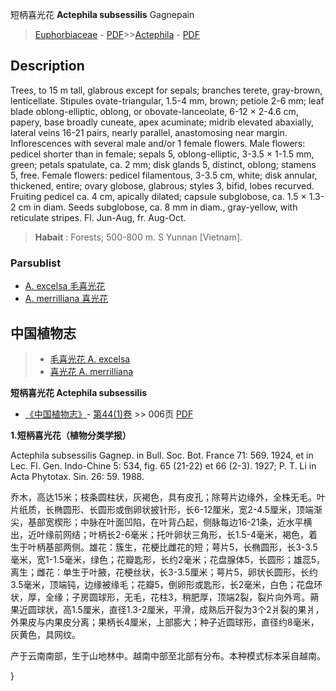 短柄喜光花  **Actephila subsessilis** Gagnepain

> [Euphorbiaceae](http://www.iplant.cn/info/Euphorbiaceae?t=foc) - [PDF](http://www.iplant.cn/foc/pdf/Euphorbiaceae.pdf)>>[Actephila](Actephila-喜光花属.md) - [PDF](http://www.iplant.cn/foc/pdf/Actephila.pdf)

## Description

Trees, to 15 m tall, glabrous except for sepals; branches terete, gray-brown, lenticellate. Stipules ovate-triangular, 1.5-4 mm, brown; petiole 2-6 mm; leaf blade oblong-elliptic, oblong, or obovate-lanceolate, 6-12 × 2-4.6 cm, papery, base broadly cuneate, apex acuminate; midrib elevated abaxially, lateral veins 16-21 pairs, nearly parallel, anastomosing near margin. Inflorescences with several male and/or 1 female flowers. Male flowers: pedicel shorter than in female; sepals 5, oblong-elliptic, 3-3.5 × 1-1.5 mm, green; petals spatulate, ca. 2 mm; disk glands 5, distinct, oblong; stamens 5, free. Female flowers: pedicel filamentous, 3-3.5 cm, white; disk annular, thickened, entire; ovary globose, glabrous; styles 3, bifid, lobes recurved. Fruiting pedicel ca. 4 cm, apically dilated; capsule subglobose, ca. 1.5 × 1.3-2 cm in diam. Seeds subglobose, ca. 8 mm in diam., gray-yellow, with reticulate stripes. Fl. Jun-Aug, fr. Aug-Oct.


> **Habait** : 
> Forests; 500-800 m. S Yunnan [Vietnam].



### Parsublist

* [A.  excelsa  毛喜光花](Actephila-excelsa-毛喜光花.md)
* [A.  merrilliana  喜光花](Actephila-merrilliana-喜光花.md)

## 中国植物志

> * [毛喜光花  A.  excelsa](Actephila-excelsa-毛喜光花.md)
> * [喜光花  A.  merrilliana](Actephila-merrilliana-喜光花.md)


**短柄喜光花 Actephila subsessilis**

* [《中国植物志》](http://www.iplant.cn/frps)- [第44(1)卷](http://www.iplant.cn/frps/vol/44(1)) >> 006页 [PDF](http://www.iplant.cn/frps/pdf/44(1)/006.PDF)


**1.短柄喜光花（植物分类学报）**

Actephila subsessilis Gagnep. in Bull. Soc. Bot. France 71: 569. 1924, et in Lec. Fl. Gen. Indo-Chine 5: 534, fig. 65 (21-22) et 66 (2-3). 1927; P. T. Li in Acta Phytotax. Sin. 26: 59. 1988.

乔木，高达15米；枝条圆柱状，灰褐色，具有皮孔；除萼片边缘外，全株无毛。叶片纸质，长椭圆形、长圆形或倒卵状披针形，长6-12厘米，宽2-4.5厘米，顶端渐尖，基部宽楔形；中脉在叶面凹陷，在叶背凸起，侧脉每边16-21条，近水平横出，近叶缘前网结；叶柄长2-6毫米；托叶卵状三角形，长1.5-4毫米，褐色，着生于叶柄基部两侧。雄花：簇生，花梗比雌花的短；萼片5，长椭圆形，长3-3.5毫米，宽1-1.5毫米，绿色；花瓣匙形，长约2毫米；花盘腺体5，长圆形；雄蕊5，离生；雌花：单生于叶腋，花梗丝状，长3-3.5厘米；萼片5，卵状长圆形，长约3.5毫米，顶端钝，边缘被缘毛；花瓣5，倒卵形或匙形，长2毫米，白色；花盘环状，厚，全缘；子房圆球形，无毛，花柱3，稍肥厚，顶端2裂，裂片向外弯。蒴果近圆球状，高1.5厘米，直径1.3-2厘米，平滑，成熟后开裂为3个2爿裂的果爿，外果皮与内果皮分离；果柄长4厘米，上部膨大；种子近圆球形，直径约8毫米，灰黄色，具网纹。

产于云南南部，生于山地林中。越南中部至北部有分布。本种模式标本采自越南。



}